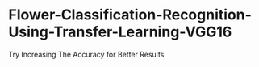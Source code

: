 # Flower-Classification-Recognition-Using-Transfer-Learning-VGG16


Try Increasing The Accuracy for Better Results

